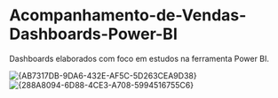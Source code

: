 # Acompanhamento-de-Vendas-Dashboards-Power-BI
Dashboards elaborados com foco em estudos na ferramenta Power BI.

![{AB7317DB-9DA6-432E-AF5C-5D263CEA9D38}](https://github.com/user-attachments/assets/eff76fcc-5d92-4bbe-a43c-6b56ee6acaaf)
![{288A8094-6D88-4CE3-A708-5994516755C6}](https://github.com/user-attachments/assets/608883ea-d59a-4601-97af-9e1847b332b7)
